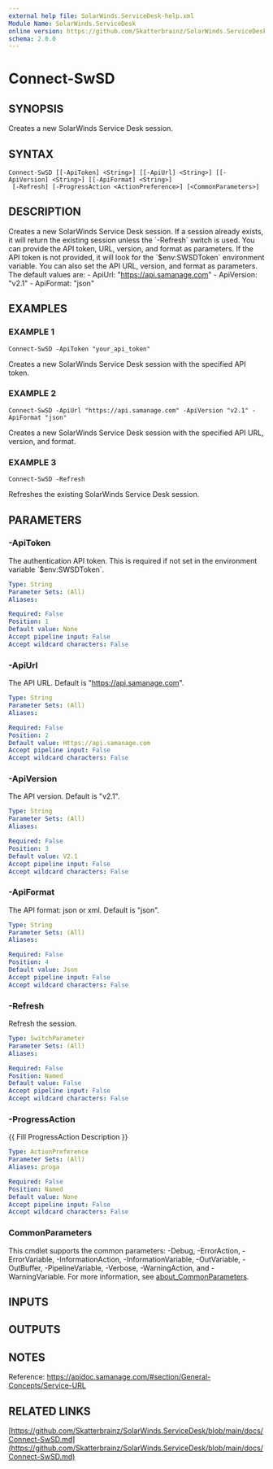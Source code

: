 ```yaml
---
external help file: SolarWinds.ServiceDesk-help.xml
Module Name: SolarWinds.ServiceDesk
online version: https://github.com/Skatterbrainz/SolarWinds.ServiceDesk/blob/main/docs/Connect-SwSD.md
schema: 2.0.0
---
```


# Connect-SwSD

## SYNOPSIS
Creates a new SolarWinds Service Desk session.

## SYNTAX

```
Connect-SwSD [[-ApiToken] <String>] [[-ApiUrl] <String>] [[-ApiVersion] <String>] [[-ApiFormat] <String>]
 [-Refresh] [-ProgressAction <ActionPreference>] [<CommonParameters>]
```

## DESCRIPTION
Creates a new SolarWinds Service Desk session.
If a session already exists, it will return the existing session unless the \`-Refresh\` switch is used.
You can provide the API token, URL, version, and format as parameters.
If the API token is not provided, it will look for the \`$env:SWSDToken\` environment variable.
You can also set the API URL, version, and format as parameters.
The default values are:
	- ApiUrl: "https://api.samanage.com"
	- ApiVersion: "v2.1"
	- ApiFormat: "json"

## EXAMPLES

### EXAMPLE 1
```
Connect-SwSD -ApiToken "your_api_token"
```

Creates a new SolarWinds Service Desk session with the specified API token.

### EXAMPLE 2
```
Connect-SwSD -ApiUrl "https://api.samanage.com" -ApiVersion "v2.1" -ApiFormat "json"
```

Creates a new SolarWinds Service Desk session with the specified API URL, version, and format.

### EXAMPLE 3
```
Connect-SwSD -Refresh
```

Refreshes the existing SolarWinds Service Desk session.

## PARAMETERS

### -ApiToken
The authentication API token.
This is required if not set in the environment variable \`$env:SWSDToken\`.

```yaml
Type: String
Parameter Sets: (All)
Aliases:

Required: False
Position: 1
Default value: None
Accept pipeline input: False
Accept wildcard characters: False
```

### -ApiUrl
The API URL.
Default is "https://api.samanage.com".

```yaml
Type: String
Parameter Sets: (All)
Aliases:

Required: False
Position: 2
Default value: Https://api.samanage.com
Accept pipeline input: False
Accept wildcard characters: False
```

### -ApiVersion
The API version.
Default is "v2.1".

```yaml
Type: String
Parameter Sets: (All)
Aliases:

Required: False
Position: 3
Default value: V2.1
Accept pipeline input: False
Accept wildcard characters: False
```

### -ApiFormat
The API format: json or xml.
Default is "json".

```yaml
Type: String
Parameter Sets: (All)
Aliases:

Required: False
Position: 4
Default value: Json
Accept pipeline input: False
Accept wildcard characters: False
```

### -Refresh
Refresh the session.

```yaml
Type: SwitchParameter
Parameter Sets: (All)
Aliases:

Required: False
Position: Named
Default value: False
Accept pipeline input: False
Accept wildcard characters: False
```

### -ProgressAction
{{ Fill ProgressAction Description }}

```yaml
Type: ActionPreference
Parameter Sets: (All)
Aliases: proga

Required: False
Position: Named
Default value: None
Accept pipeline input: False
Accept wildcard characters: False
```

### CommonParameters
This cmdlet supports the common parameters: -Debug, -ErrorAction, -ErrorVariable, -InformationAction, -InformationVariable, -OutVariable, -OutBuffer, -PipelineVariable, -Verbose, -WarningAction, and -WarningVariable. For more information, see [about_CommonParameters](http://go.microsoft.com/fwlink/?LinkID=113216).

## INPUTS

## OUTPUTS

## NOTES
Reference: https://apidoc.samanage.com/#section/General-Concepts/Service-URL

## RELATED LINKS

[https://github.com/Skatterbrainz/SolarWinds.ServiceDesk/blob/main/docs/Connect-SwSD.md](https://github.com/Skatterbrainz/SolarWinds.ServiceDesk/blob/main/docs/Connect-SwSD.md)

